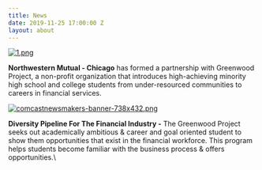 ```yaml
---
title: News
date: 2019-11-25 17:00:00 Z
layout: about
---
```


[![1.png](/uploads/1.png)](https://www.dailyherald.com/submitted/20191107/northwestern-mutual-chicago-partners-with-greenwood-project)

**Northwestern Mutual - Chicago** has formed a partnership with Greenwood Project, a non-profit organization that introduces high-achieving minority high school and college students from under-resourced communities to careers in financial services.

[![comcastnewsmakers-banner-738x432.png](/uploads/comcastnewsmakers-banner-738x432.png)](https://comcastnewsmakers.com/Videos/2019/12/10/Elois-Joseph)

**Diversity Pipeline For The Financial Industry -** The Greenwood Project seeks out academically ambitious & career and goal oriented student to show them opportunities that exist in the financial workforce. This program helps students become familiar with the business process & offers opportunities.\
